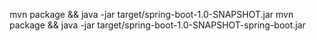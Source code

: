mvn package && java -jar target/spring-boot-1.0-SNAPSHOT.jar
mvn package && java -jar target/spring-boot-1.0-SNAPSHOT-spring-boot.jar
